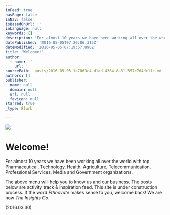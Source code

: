 ```yaml
---
inFeed: true
hasPage: false
inNav: false
isBasedOnUrl: ''
inLanguage: null
keywords: []
description: 'For almost 10 years we have been working all over the world with top Pharmaceutical, Technology, Health, Agriculture, Telecommunication, Professional Services, Media and Government organizations.'
datePublished: '2016-05-05T07:20:06.315Z'
dateModified: '2016-05-05T07:19:57.890Z'
title: 'Welcome!'
author:
  - name: ''
    url: ''
sourcePath: _posts/2016-05-05-1a7863c4-d1ad-4364-8a81-557c764dc11c.md
authors: []
publisher:
  name: null
  domain: null
  url: null
  favicon: null
starred: true
_type: Blurb

---
```

![](https://s3-us-west-2.amazonaws.com/the-grid-img/p/5092086fe27fac362619cd32db0f1dc6f1a761d2.jpg)

# Welcome!

For almost 10 years we have been working all over the world with top Pharmaceutical, Technology, Health, Agriculture, Telecommunication, Professional Services, Media and Government organizations.

The above menu will help you to know us and our business. The posts below are activity track & inspiration feed. This site is under construction process. If the word _Ethnovate_ makes sense to you, welcome back! We are now _The Insights Co_.

(2016.03.30)